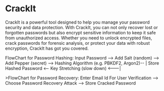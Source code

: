 # CrackIt
CrackIt is a powerful tool designed to help you manage your password security and data protection. With CrackIt, you can not only recover lost or forgotten passwords but also encrypt sensitive information to keep it safe from unauthorized access. Whether you need to unlock encrypted files, crack passwords for forensic analysis, or protect your data with robust encryption, CrackIt has got you covered.
<p>FlowChart for Password Hashing:
        Input Password --> Add Salt (random) --> Add Pepper (secret) --> Hashing Algorithm (e.g. PBKDF2, Argon2)-- 
                                                                                                                 |
                                                       Store Hashed Password <-- Key Stretching (slow down)  <---|
                                                       </p>
<p>>FlowChart for Password Recovery:
        Enter Email Id For User Verification --> Choose Password Recovery Attack --> Store Cracked Password
</p>

